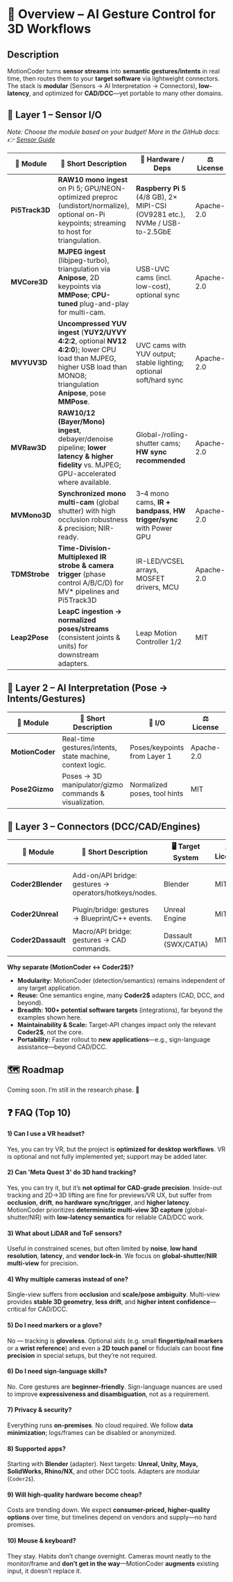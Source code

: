# 🔭 Overview – AI Gesture Control for 3D Workflows

## Description

MotionCoder turns **sensor streams** into **semantic gestures/intents** in real time, then routes them to your **target software** via lightweight connectors.
The stack is **modular** (Sensors → AI Interpretation → Connectors), **low-latency**, and optimized for **CAD/DCC**—yet portable to many other domains.

## 🎥 Layer 1 – Sensor I/O

*Note: Choose the module based on your budget! More in the GitHub docs: 👉 [Sensor Guide](https://github.com/xtanai/sensor-guide)*

| 🧩 **Module**  | 📝 **Short Description**                                                                                                                                                       | 🔌 **Hardware / Deps**                                                       | ⚖️ **License** | ⚠️ **Notes**                                                            | 🚦 **Status**         | 🔗 **Link** |
| -------------- | ------------------------------------------------------------------------------------------------------------------------------------------------------------------------------ | ---------------------------------------------------------------------------- | -------------- | ----------------------------------------------------------------------- | --------------------- | ----------- |
| **Pi5Track3D** | **RAW10 mono ingest** on Pi 5; GPU/NEON-optimized preproc (undistort/normalize), optional on-Pi keypoints; streaming to host for triangulation.                                | **Raspberry Pi 5** (4/8 GB), 2× MIPI-CSI (OV9281 etc.), NVMe / USB-to-2.5GbE | Apache-2.0     | —                                                                       | 🟡 Planned            | coming soon |
| **MVCore3D**   | **MJPEG ingest** (libjpeg-turbo), triangulation via **Anipose**, 2D keypoints via **MMPose**; **CPU-tuned** plug-and-play for multi-cam.                                       | USB-UVC cams (incl. low-cost), optional sync                                 | Apache-2.0     | —                                                                       | 🟠 Later              | coming soon |
| **MVYUV3D**    | **Uncompressed YUV ingest** (**YUY2/UYVY 4:2:2**, optional **NV12 4:2:0**); lower CPU load than MJPEG, higher USB load than MONO8; triangulation **Anipose**, pose **MMPose**. | UVC cams with YUV output; stable lighting; optional soft/hard sync           | Apache-2.0     | —                                                                       | 🟠 Later              | coming soon |
| **MVRaw3D**    | **RAW10/12 (Bayer/Mono) ingest**, debayer/denoise pipeline; **lower latency & higher fidelity** vs. MJPEG; GPU-accelerated where available.                                    | Global-/rolling-shutter cams; **HW sync recommended**                        | Apache-2.0     | —                                                                       | 🟠 Later              | coming soon |
| **MVMono3D**   | **Synchronized mono multi-cam** (global shutter) with high occlusion robustness & precision; NIR-ready.                                                                        | 3–4 mono cams, **IR + bandpass**, **HW trigger/sync** with Power GPU         | Apache-2.0     | —                                                                       | 🟠 Targeted next year | coming soon |
| **TDMStrobe**  | **Time-Division-Multiplexed IR strobe & camera trigger** (phase control A/B/C/D) for MV* pipelines and Pi5Track3D                                                              | IR-LED/VCSEL arrays, MOSFET drivers, MCU                                     | Apache-2.0     | —                                                                       | 🟡 Planned            | coming soon |
| **Leap2Pose**  | **LeapC ingestion → normalized poses/streams** (consistent joints & units) for downstream adapters.                                                                            | Leap Motion Controller 1/2                                                   | MIT            | —                                                                       | 🟢 Active             | coming soon |


## 🧠 Layer 2 – AI Interpretation (Pose → Intents/Gestures)

| 🧩 **Module**        | 📝 **Short Description**                                 | 🔁 **I/O**                  | ⚖️ **License** | ⚠️ **Notes** | 🚦 **Status**  | 🔗 **Link**                                                                   |
| -------------------- | --------------------------------------------------------- | ---------------------------- | -------------- | ------------ | -------------- | ------------------------------------------------------------------------------ |
| **MotionCoder**      | Real-time gestures/intents, state machine, context logic. | Poses/keypoints from Layer 1 | Apache-2.0     | —            | 🟡 In progress | [MotionCoder](https://github.com/xtanai/motioncoder) |
| **Pose2Gizmo**       | Poses → 3D manipulator/gizmo commands & visualization.    | Normalized poses, tool hints | MIT            | —            | 🟡 Planned     | coming soon   |

## 🔗 Layer 3 – Connectors (DCC/CAD/Engines)

| 🧩 **Module**           | 📝 **Short Description**                               | 🖥️ **Target System** | ⚖️ **License** | ⚠️ **Notes** | 🚦 **Status**                 | 🔗 **Link**                                                                         |
| ------------------------ | ------------------------------------------------------ | --------------------- | -------------- | ------------ | ----------------------------- | ------------------------------------------------------------------------------------ |
| **Coder2Blender**        | Add-on/API bridge: gestures → operators/hotkeys/nodes. | Blender               | MIT            | —            | 🟡 Research (API exploration) | coming soon  |
| **Coder2Unreal**         | Plugin/bridge: gestures → Blueprint/C++ events.        | Unreal Engine         | MIT            | —            | 🟡 Planned                    | coming soon   |
| **Coder2Dassault**       | Macro/API bridge: gestures → CAD commands.             | Dassault (SWX/CATIA)  | MIT            | —            | 🟠 Targeted for next year     | coming soon |


**Why separate (MotionCoder ↔ Coder2$)?**

* **Modularity:** MotionCoder (detection/semantics) remains independent of any target application.
* **Reuse:** One semantics engine, many **Coder2$** adapters (CAD, DCC, and beyond).
* **Breadth:** **100+ potential software targets** (integrations), far beyond the examples shown here.
* **Maintainability & Scale:** Target-API changes impact only the relevant **Coder2$**, not the core.
* **Portability:** Faster rollout to **new applications**—e.g., sign-language assistance—beyond CAD/DCC.


## 🗺️ Roadmap

Coming soon. I’m still in the research phase. 🚀


## ❓ FAQ (Top 10)

#### 1) Can I use a VR headset?
Yes, you can try VR, but the project is **optimized for desktop workflows**. VR is optional and not fully implemented yet; support may be added later.

#### 2) Can 'Meta Quest 3' do 3D hand tracking?
Yes, you can try it, but it’s **not optimal for CAD-grade precision**. Inside-out tracking and 2D→3D lifting are fine for previews/VR UX, but suffer from **occlusion**, **drift**, **no hardware sync/trigger**, and **higher latency**.  
MotionCoder prioritizes **deterministic multi-view 3D capture** (global-shutter/NIR) with **low-latency semantics** for reliable CAD/DCC work.

#### 3) What about LiDAR and ToF sensors?
Useful in constrained scenes, but often limited by **noise**, **low hand resolution**, **latency**, and **vendor lock-in**. We focus on **global-shutter/NIR multi-view** for precision.

#### 4) Why multiple cameras instead of one?
Single-view suffers from **occlusion** and **scale/pose ambiguity**. Multi-view provides **stable 3D geometry**, **less drift**, and **higher intent confidence**—critical for CAD/DCC.

#### 5) Do I need markers or a glove?
No — tracking is **gloveless**. Optional aids (e.g. small **fingertip/nail markers** or a **wrist reference**) and even a **2D touch panel** or fiducials can boost **fine precision** in special setups, but they’re not required.

#### 6) Do I need sign-language skills?
No. Core gestures are **beginner-friendly**. Sign-language nuances are used to improve **expressiveness and disambiguation**, not as a requirement.

#### 7) Privacy & security?
Everything runs **on-premises**. No cloud required. We follow **data minimization**; logs/frames can be disabled or anonymized.

#### 8) Supported apps?
Starting with **Blender** (adapter). Next targets: **Unreal, Unity, Maya, SolidWorks, Rhino/NX**, and other DCC tools. Adapters are modular (`Coder2$`).

#### 9) Will high-quality hardware become cheap?
Costs are trending down. We expect **consumer-priced, higher-quality options** over time, but timelines depend on vendors and supply—no hard promises.

#### 10) Mouse & keyboard?
They stay. Habits don’t change overnight. Cameras mount neatly to the monitor/frame and **don’t get in the way**—MotionCoder **augments** existing input, it doesn’t replace it.


